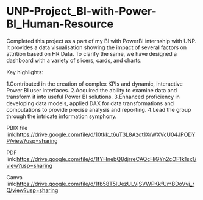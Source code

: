 # UNP-Project_BI-with-Power-BI_Human-Resource
Completed this project as a part of my BI with PowerBI internship with UNP. It provides a data visualisation showing the impact of several factors on attrition based on HR Data. To clarify the same, we have designed a dashboard with a variety of slicers, cards, and charts.

Key highlights:

1.Contributed in the creation of complex KPIs and dynamic, interactive Power Bl user interfaces.
2.Acquired the ability to examine data and transform it into useful Power BI solutions.
3.Enhanced proficiency in developing data models, applied DAX for data transformations and computations to provide precise analysis and reporting.
4.Lead the group through the intricate information symphony.

PBIX file link:https://drive.google.com/file/d/10tkk_t6uT3L8Azqt1XrWXVcU04JPODYP/view?usp=sharing

PDF link:https://drive.google.com/file/d/1fYHnebQ8djrreCAQcHiGYn2cOF1k1sx1/view?usp=sharing

Canva link:https://drive.google.com/file/d/1fb58T5lUezULVjSVWPKkfUmBDoVvj_rQ/view?usp=sharing

